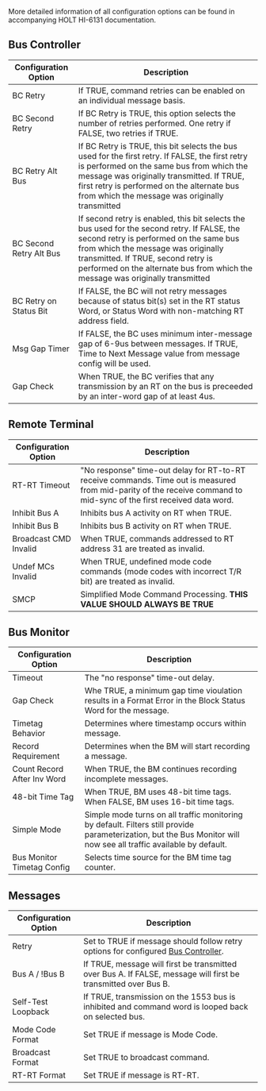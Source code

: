 More detailed information of all configuration options can be found in accompanying HOLT HI-6131 documentation.

## Bus Controller

| Configuration Option    | Description                                                                                                                                                                                                                                                                                          |
| ----------------------- | ---------------------------------------------------------------------------------------------------------------------------------------------------------------------------------------------------------------------------------------------------------------------------------------------------- |
| BC Retry                | If TRUE, command retries can be enabled on an individual message basis.                                                                                                                                                                                                                              |
| BC Second Retry         | If BC Retry is TRUE, this option selects the number of retries performed. One retry if FALSE, two retries if TRUE.                                                                                                                                                                                   |
| BC Retry Alt Bus        | If BC Retry is TRUE, this bit selects the bus used for the first retry. If FALSE, the first retry is performed on the same bus from which the message was originally transmitted. If TRUE, first retry is performed on the alternate bus from which the message was originally transmitted           |
| BC Second Retry Alt Bus | If second retry is enabled, this bit selects the bus used for the second retry. If FALSE, the second retry is performed on the same bus from which the message was originally transmitted. If TRUE, second retry is performed on the alternate bus from which the message was originally transmitted |
| BC Retry on Status Bit  | If FALSE, the BC will not retry messages because of status bit(s) set in the RT status Word, or Status Word with non-matching RT address field.                                                                                                                                                      |
| Msg Gap Timer           | If FALSE, the BC uses minimum inter-message gap of 6-9us between messages. If TRUE, Time to Next Message value from message config will be used.                                                                                                                                                     |
| Gap Check               | When TRUE, the BC verifies that any transmission by an RT on the bus is preceeded by an inter-word gap of at least 4us.                                                                                                                                                                              |

## Remote Terminal

| Configuration Option  | Description                                                                                                                                                          |
| --------------------- | -------------------------------------------------------------------------------------------------------------------------------------------------------------------- |
| RT-RT Timeout         | "No response" time-out delay for RT-to-RT receive commands. Time out is measured from mid-parity of the receive command to mid-sync of the first received data word. |
| Inhibit Bus A         | Inhibits bus A activity on RT when TRUE.                                                                                                                             |
| Inhibit Bus B         | Inhibits bus B activity on RT when TRUE.                                                                                                                             |
| Broadcast CMD Invalid | When TRUE, commands addressed to RT address 31 are treated as invalid.                                                                                               |
| Undef MCs Invalid     | When TRUE, undefined mode code commands (mode codes with incorrect T/R bit) are treated as invalid.                                                                  |
| SMCP                  | Simplified Mode Command Processing. **THIS VALUE SHOULD ALWAYS BE TRUE**                                                                                             |

## Bus Monitor

| Configuration Option        | Description                                                                                                                                                        |
| --------------------------- | ------------------------------------------------------------------------------------------------------------------------------------------------------------------ |
| Timeout                     | The "no response" time-out delay.                                                                                                                                  |
| Gap Check                   | Whe TRUE, a minimum gap time vioulation results in a Format Error in the Block Status Word for the message.                                                        |
| Timetag Behavior            | Determines where timestamp occurs within message.                                                                                                                  |
| Record Requirement          | Determines when the BM will start recording a message.                                                                                                             |
| Count Record After Inv Word | When TRUE, the BM continues recording incomplete messages.                                                                                                         |
| 48-bit Time Tag             | When TRUE, BM uses 48-bit time tags. When FALSE, BM uses 16-bit time tags.                                                                                         |
| Simple Mode                 | Simple mode turns on all traffic monitoring by default. Filters still provide parameterization, but the Bus Monitor will now see all traffic available by default. |
| Bus Monitor Timetag Config  | Selects time source for the BM time tag counter.                                                                                                                   |

## Messages

| Configuration Option | Description                                                                                                    |
| -------------------- | -------------------------------------------------------------------------------------------------------------- |
| Retry                | Set to TRUE if message should follow retry options for configured [Bus Controller](#bus-controller).           |
| Bus A / !Bus B       | If TRUE, message will first be transmitted over Bus A. If FALSE, message will first be transmitted over Bus B. |
| Self-Test Loopback   | If TRUE, transmission on the 1553 bus is inhibited and command word is looped back on selected bus.            |
| Mode Code Format     | Set TRUE if message is Mode Code.                                                                              |
| Broadcast Format     | Set TRUE to broadcast command.                                                                                 |
| RT-RT Format         | Set TRUE if message is RT-RT.                                                                                  |